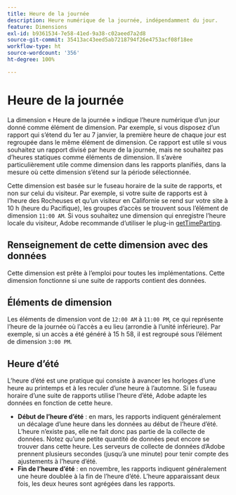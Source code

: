 ```yaml
---
title: Heure de la journée
description: Heure numérique de la journée, indépendamment du jour.
feature: Dimensions
exl-id: b9361534-7e58-41ed-9a38-c02aeed7a2d8
source-git-commit: 35413ac43eed5ab7218794f26e4753acf08f18ee
workflow-type: ht
source-wordcount: '356'
ht-degree: 100%

---
```


# Heure de la journée

La dimension « Heure de la journée » indique l’heure numérique d’un jour donné comme élément de dimension. Par exemple, si vous disposez d’un rapport qui s’étend du 1er au 7 janvier, la première heure de chaque jour est regroupée dans le même élément de dimension. Ce rapport est utile si vous souhaitez un rapport divisé par heure de la journée, mais ne souhaitez pas d’heures statiques comme éléments de dimension. Il s’avère particulièrement utile comme dimension dans les rapports planifiés, dans la mesure où cette dimension s’étend sur la période sélectionnée.

Cette dimension est basée sur le fuseau horaire de la suite de rapports, et non sur celui du visiteur. Par exemple, si votre suite de rapports est à l’heure des Rocheuses et qu’un visiteur en Californie se rend sur votre site à 10 h (heure du Pacifique), les groupes d’accès se trouvent sous l’élément de dimension `11:00 AM`. Si vous souhaitez une dimension qui enregistre l’heure locale du visiteur, Adobe recommande d’utiliser le plug-in [getTimeParting](/help/implement/vars/plugins/gettimeparting.md).

## Renseignement de cette dimension avec des données

Cette dimension est prête à l’emploi pour toutes les implémentations. Cette dimension fonctionne si une suite de rapports contient des données.

## Éléments de dimension

Les éléments de dimension vont de `12:00 AM` à `11:00 PM`, ce qui représente l’heure de la journée où l’accès a eu lieu (arrondie à l’unité inférieure). Par exemple, si un accès a été généré à 15 h 58, il est regroupé sous l’élément de dimension `3:00 PM`.

## Heure d’été

L’heure d’été est une pratique qui consiste à avancer les horloges d’une heure au printemps et à les reculer d’une heure à l’automne. Si le fuseau horaire d’une suite de rapports utilise l’heure d’été, Adobe adapte les données en fonction de cette heure.

* **Début de l’heure d’été** : en mars, les rapports indiquent généralement un décalage d’une heure dans les données au début de l’heure d’été. L’heure n’existe pas, elle ne fait donc pas partie de la collecte de données. Notez qu’une petite quantité de données peut encore se trouver dans cette heure. Les serveurs de collecte de données d’Adobe prennent plusieurs secondes (jusqu’à une minute) pour tenir compte des ajustements à l’heure d’été.
* **Fin de l’heure d’été** : en novembre, les rapports indiquent généralement une heure doublée à la fin de l’heure d’été. L’heure apparaissant deux fois, les deux heures sont agrégées dans les rapports.
